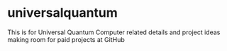 # universalquantum
This is for Universal Quantum Computer related details and project ideas making room for paid projects at GitHub
